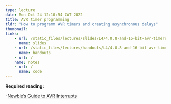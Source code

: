 ```yaml
---
type: lecture
date: Mon Oct 24 12:10:54 CAT 2022
title: AVR timer programming
tldr: "How to programm AVR timers and creating asynchronous delays"
thumbnail: 
links: 
    - url: /static_files/lectures/slides/L4/4.0.8-and-16-bit-avr-timers.pdf
      name: slides
    - url: /static_files/lectures/handouts/L4/4.0.8-and-16-bit-avr-timers.pdf
      name: handouts
    - url: /
    name: notes
    - url: /
      name: code
---
```


**Required reading:**
 
-[Newbie’s Guide to AVR Interrupts](http://www.github.com/abcminiuser/avr-tutorials/blob/master/Interrupts/Output/Interrupts.pdf?raw=true)



